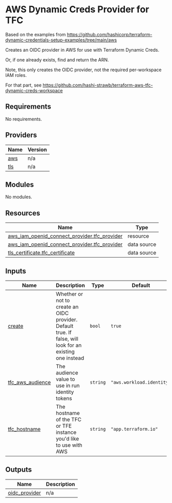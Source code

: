 # AWS Dynamic Creds Provider for TFC

Based on the examples from https://github.com/hashicorp/terraform-dynamic-credentials-setup-examples/tree/main/aws

Creates an OIDC provider in AWS for use with Terraform Dynamic Creds.

Or, if one already exists, find and return the ARN.


Note, this only creates the OIDC provider, not the required per-workspace IAM roles.

For that part, see https://github.com/hashi-strawb/terraform-aws-tfc-dynamic-creds-workspace

<!-- BEGIN_TF_DOCS -->
## Requirements

No requirements.

## Providers

| Name | Version |
|------|---------|
| <a name="provider_aws"></a> [aws](#provider\_aws) | n/a |
| <a name="provider_tls"></a> [tls](#provider\_tls) | n/a |

## Modules

No modules.

## Resources

| Name | Type |
|------|------|
| [aws_iam_openid_connect_provider.tfc_provider](https://registry.terraform.io/providers/hashicorp/aws/latest/docs/resources/iam_openid_connect_provider) | resource |
| [aws_iam_openid_connect_provider.tfc_provider](https://registry.terraform.io/providers/hashicorp/aws/latest/docs/data-sources/iam_openid_connect_provider) | data source |
| [tls_certificate.tfc_certificate](https://registry.terraform.io/providers/hashicorp/tls/latest/docs/data-sources/certificate) | data source |

## Inputs

| Name | Description | Type | Default | Required |
|------|-------------|------|---------|:--------:|
| <a name="input_create"></a> [create](#input\_create) | Whether or not to create an OIDC provider. Default true. If false, will look for an existing one instead | `bool` | `true` | no |
| <a name="input_tfc_aws_audience"></a> [tfc\_aws\_audience](#input\_tfc\_aws\_audience) | The audience value to use in run identity tokens | `string` | `"aws.workload.identity"` | no |
| <a name="input_tfc_hostname"></a> [tfc\_hostname](#input\_tfc\_hostname) | The hostname of the TFC or TFE instance you'd like to use with AWS | `string` | `"app.terraform.io"` | no |

## Outputs

| Name | Description |
|------|-------------|
| <a name="output_oidc_provider"></a> [oidc\_provider](#output\_oidc\_provider) | n/a |
<!-- END_TF_DOCS -->
